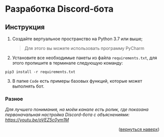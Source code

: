 # Разработка Discord-бота

## Инструкция

1)  Создайте вертуальное пространство на Python 3.7 или выше;
    > Для этого вы можете использовать программу PyCharm

2)  Установите все необходимые пакеты из файла `requirements.txt`, для этого пропишите в терминале следующую команду:
```
pip3 install -r requirements.txt
```
3)  В папке `Code` есть примеры базовых функций, которые может выполнять бот.

### Разное

*Для лучшего понимания, на моём канале есть ролик, где показана первоначальная настройка Discord-бота с объяснениями: https://youtu.be/oVEZ5c0ym1M*

<p align="right">(<a href="#top">вернуться наверх</a>)</p>
